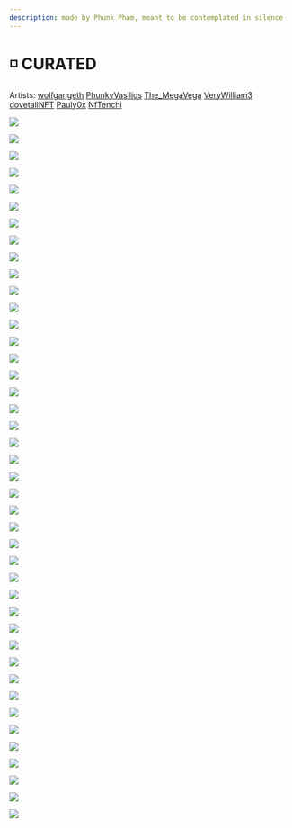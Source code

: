 ```yaml
---
description: made by Phunk Pham, meant to be contemplated in silence
---
```


# ◽ CURATED

Artists: [wolfgangeth](https://twitter.com/wolfgangeth) [PhunkyVasilios](https://twitter.com/PhunkyVasilios) [The\_MegaVega](https://twitter.com/The\_MegaVega) [VeryWilliam3](https://twitter.com/VeryWilliam3) [dovetailNFT](https://twitter.com/dovetailNFT) [Pauly0x](https://twitter.com/Pauly0x) [NfTenchi](https://twitter.com/NfTenchi)

![](../../.gitbook/assets/A1F07E7B-370E-42EF-BD2A-D49B49C9AFEB.jpg)

![](../../.gitbook/assets/FQKh-lsWQAwxE-X.jpeg)

![](../../.gitbook/assets/1v6Xou.png)

![](../../.gitbook/assets/FSHAr3hWYAQHkxx.jpeg)

![](../../.gitbook/assets/image.png)

![](<../../.gitbook/assets/FLoSjOgacAER94g (1).jpeg>)

![](../../.gitbook/assets/FOjCnhTXsAQiHWA.jpeg)

![](../../.gitbook/assets/FFy52QrXIAMAmfH.jpeg)

![](../../.gitbook/assets/FM36kqWWYBEpeuq.jpeg)

![](<../../.gitbook/assets/FGm5PkSXwAww\_bS (1).png>)

![](../../.gitbook/assets/FFvNG-yWYAgUaNK.png)

![](../../.gitbook/assets/FFmtrA0WYAERtxL.jpeg)

![](../../.gitbook/assets/FFeRi18XMA0b0ts.png)

![](../../.gitbook/assets/FFascePX0AI8BZe.jpeg)

![](../../.gitbook/assets/FFZ2Vt2X0AQjBgA.png)

![](../../.gitbook/assets/FFZXCCRWYAceLhU.jpeg)

![](../../.gitbook/assets/FEwEjoTX0AU\_TVV.jpeg)

![](<../../.gitbook/assets/phartinLuther (1).jpg>)

![](<../../.gitbook/assets/PHOc35c03a6-55e1-11e4-ab69-d14bddea9e1e-805x453 (1).jpg>)

![](../../.gitbook/assets/FGcRPArWQAMz34x.jpeg)

![](../../.gitbook/assets/FOd8KckX0AoIiCr.jpeg)

![](../../.gitbook/assets/FG1CiwGXIAQ34Li.jpeg)

![](../../.gitbook/assets/FGszXujWYAIeRWy.jpeg)

![](../../.gitbook/assets/FGn4QBnWYAIL6Wg.jpeg)

![](../../.gitbook/assets/FGlM0AlXIAQyC1J.jpeg)

![](../../.gitbook/assets/FGlGuHHXsAsUep0.jpeg)

![](../../.gitbook/assets/FGiY2WCXwAEWtvi.jpeg)

![](../../.gitbook/assets/FGhTkO6XoAQLYwy.jpeg)

![](../../.gitbook/assets/FGhHHmoWQAUG3Bb.jpeg)

![](../../.gitbook/assets/FGgWm56XMAMvRlJ.jpeg)

![](../../.gitbook/assets/FGdJO4FXsAUPRGk.jpeg)

![](../../.gitbook/assets/FGd7O4HWYAA7JOk.jpeg)

![](../../.gitbook/assets/FGc8qRdXwAI0OWu.jpeg)

![](../../.gitbook/assets/FGdD7pSXsAMIUf\_.jpeg)

![](../../.gitbook/assets/FGcjgCGXMAUAp2L.jpeg)

![](../../.gitbook/assets/FGcjdGOWUAUt5Wx.jpeg)

![](../../.gitbook/assets/FGgCTJMX0AA9SVF.jpeg)

![](../../.gitbook/assets/FPrHO\_sWYAEELcm.jpeg)

![](../../.gitbook/assets/FPrrFYPXwBIF3tq.jpeg)

![](../../.gitbook/assets/IMG\_5186.png)

![](<../../.gitbook/assets/IMG\_5199 (1).png>)

![](../../.gitbook/assets/FPxOws-XsAYVich.jpeg)
